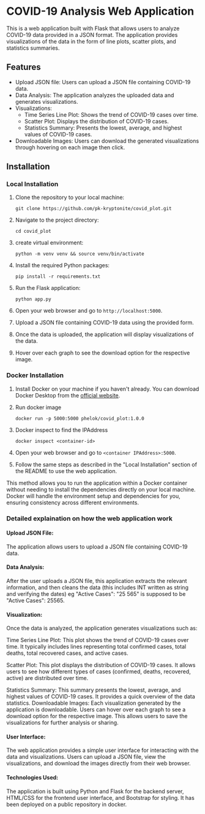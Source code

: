 # COVID-19 Analysis Web Application

This is a web application built with Flask that allows users to analyze COVID-19 data provided in a JSON format. The application provides visualizations of the data in the form of line plots, scatter plots, and statistics summaries.

## Features

- Upload JSON file: Users can upload a JSON file containing COVID-19 data.
- Data Analysis: The application analyzes the uploaded data and generates visualizations.
- Visualizations:
  - Time Series Line Plot: Shows the trend of COVID-19 cases over time.
  - Scatter Plot: Displays the distribution of COVID-19 cases.
  - Statistics Summary: Presents the lowest, average, and highest values of COVID-19 cases.
- Downloadable Images: Users can download the generated visualizations through hovering on each image then click.

## Installation

### Local Installation

1. Clone the repository to your local machine:

    ```
    git clone https://github.com/pk-kryptonite/covid_plot.git
    ```

2. Navigate to the project directory:

    ```
    cd covid_plot
    ```
4. create virtual environment:

    ```
    python -m venv venv && source venv/bin/activate 
    ```
3. Install the required Python packages:

    ```
    pip install -r requirements.txt
    ```

4. Run the Flask application:

    ```
    python app.py
    ```

5. Open your web browser and go to `http://localhost:5000`.
6. Upload a JSON file containing COVID-19 data using the provided form.
7. Once the data is uploaded, the application will display visualizations of the data.
8. Hover over each graph to see the download option for the respective image.

### Docker Installation

1. Install Docker on your machine if you haven't already. You can download Docker Desktop from the [official website](https://www.docker.com/products/docker-desktop).

2. Run docker image

    ```
    docker run -p 5000:5000 phelok/covid_plot:1.0.0
    ```

3. Docker inspect to find the IPAddress

    ```
    docker inspect <container-id>
    ```

4. Open your web browser and go to `<container IPAddress>:5000`.
5. Follow the same steps as described in the "Local Installation" section of the README to use the web application.

This method allows you to run the application within a Docker container without needing to install the dependencies directly on your local machine. Docker will handle the environment setup and dependencies for you, ensuring consistency across different environments.

### Detailed explaination on how the web application work

#### Upload JSON File: 

The application allows users to upload a JSON file containing COVID-19 data.

#### Data Analysis: 
After the user uploads a JSON file, this application extracts the relevant information, and then cleans the data (this includes INT written as string and verifying the dates) eg "Active Cases": "25 565" is supposed to be "Active Cases": 25565.

#### Visualization:

Once the data is analyzed, the application generates visualizations such as:

Time Series Line Plot: This plot shows the trend of COVID-19 cases over time. It typically includes lines representing total confirmed cases, total deaths, total recovered cases, and active cases.

Scatter Plot: This plot displays the distribution of COVID-19 cases. It allows users to see how different types of cases (confirmed, deaths, recovered, active) are distributed over time.

Statistics Summary: This summary presents the lowest, average, and highest values of COVID-19 cases. It provides a quick overview of the data statistics.
Downloadable Images: Each visualization generated by the application is downloadable. Users can hover over each graph to see a download option for the respective image. This allows users to save the visualizations for further analysis or sharing.

#### User Interface: 

The web application provides a simple user interface for interacting with the data and visualizations. Users can upload a JSON file, view the visualizations, and download the images directly from their web browser.

#### Technologies Used: 

The application is built using Python and Flask for the backend server, HTML/CSS for the frontend user interface, and Bootstrap for styling. It has been deployed on a public repository in docker.


